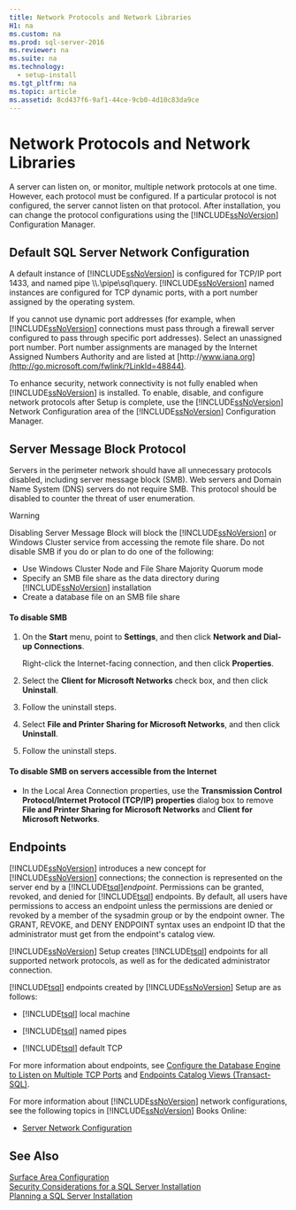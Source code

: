 ```yaml
---
title: Network Protocols and Network Libraries
H1: na
ms.custom: na
ms.prod: sql-server-2016
ms.reviewer: na
ms.suite: na
ms.technology: 
  - setup-install
ms.tgt_pltfrm: na
ms.topic: article
ms.assetid: 8cd437f6-9af1-44ce-9cb0-4d10c83da9ce
---
```

# Network Protocols and Network Libraries
  A server can listen on, or monitor, multiple network protocols at one time. However, each protocol must be configured. If a particular protocol is not configured, the server cannot listen on that protocol. After installation, you can change the protocol configurations using the [!INCLUDE[ssNoVersion](../../Token/Other/ssNoVersion_md.md)] Configuration Manager.  
  
## Default SQL Server Network Configuration  
 A default instance of [!INCLUDE[ssNoVersion](../../Token/Other/ssNoVersion_md.md)] is configured for TCP\/IP port 1433, and named pipe \\\\.\\pipe\\sql\\query. [!INCLUDE[ssNoVersion](../../Token/Other/ssNoVersion_md.md)] named instances are configured for TCP dynamic ports, with a port number assigned by the operating system.  
  
 If you cannot use dynamic port addresses \(for example, when [!INCLUDE[ssNoVersion](../../Token/Other/ssNoVersion_md.md)] connections must pass through a firewall server configured to pass through specific port addresses\). Select an unassigned port number. Port number assignments are managed by the Internet Assigned Numbers Authority and are listed at [http:\/\/www.iana.org](http://go.microsoft.com/fwlink/?LinkId=48844).  
  
 To enhance security, network connectivity is not fully enabled when [!INCLUDE[ssNoVersion](../../Token/Other/ssNoVersion_md.md)] is installed. To enable, disable, and configure network protocols after Setup is complete, use the [!INCLUDE[ssNoVersion](../../Token/Other/ssNoVersion_md.md)] Network Configuration area of the [!INCLUDE[ssNoVersion](../../Token/Other/ssNoVersion_md.md)] Configuration Manager.  
  
## Server Message Block Protocol  
 Servers in the perimeter network should have all unnecessary protocols disabled, including server message block \(SMB\). Web servers and Domain Name System \(DNS\) servers do not require SMB. This protocol should be disabled to counter the threat of user enumeration.  
  
> [!WARNING]  
>  Disabling Server Message Block will block the [!INCLUDE[ssNoVersion](../../Token/Other/ssNoVersion_md.md)] or Windows Cluster service from accessing the remote file share. Do not disable SMB if you do or plan to do one of the following:  
>   
>  -   Use Windows Cluster Node and File Share Majority Quorum mode  
> -   Specify an SMB file share as the data directory during [!INCLUDE[ssNoVersion](../../Token/Other/ssNoVersion_md.md)] installation  
> -   Create a database file on an SMB file share  
  
#### To disable SMB  
  
1.  On the **Start** menu, point to **Settings**, and then click **Network and Dial\-up Connections**.  
  
     Right\-click the Internet\-facing connection, and then click **Properties**.  
  
2.  Select the **Client for Microsoft Networks** check box, and then click **Uninstall**.  
  
3.  Follow the uninstall steps.  
  
4.  Select **File and Printer Sharing for Microsoft Networks**, and then click **Uninstall**.  
  
5.  Follow the uninstall steps.  
  
#### To disable SMB on servers accessible from the Internet  
  
-   In the Local Area Connection properties, use the **Transmission Control Protocol\/Internet Protocol \(TCP\/IP\) properties** dialog box to remove **File and Printer Sharing for Microsoft Networks** and **Client for Microsoft Networks**.  
  
## Endpoints  
 [!INCLUDE[ssNoVersion](../../Token/Other/ssNoVersion_md.md)] introduces a new concept for [!INCLUDE[ssNoVersion](../../Token/Other/ssNoVersion_md.md)] connections; the connection is represented on the server end by a [!INCLUDE[tsql](../../Token/Other/tsql_md.md)]*endpoint*. Permissions can be granted, revoked, and denied for [!INCLUDE[tsql](../../Token/Other/tsql_md.md)] endpoints. By default, all users have permissions to access an endpoint unless the permissions are denied or revoked by a member of the sysadmin group or by the endpoint owner. The GRANT, REVOKE, and DENY ENDPOINT syntax uses an endpoint ID that the administrator must get from the endpoint's catalog view.  
  
 [!INCLUDE[ssNoVersion](../../Token/Other/ssNoVersion_md.md)] Setup creates [!INCLUDE[tsql](../../Token/Other/tsql_md.md)] endpoints for all supported network protocols, as well as for the dedicated administrator connection.  
  
 [!INCLUDE[tsql](../../Token/Other/tsql_md.md)] endpoints created by [!INCLUDE[ssNoVersion](../../Token/Other/ssNoVersion_md.md)] Setup are as follows:  
  
-   [!INCLUDE[tsql](../../Token/Other/tsql_md.md)] local machine  
  
-   [!INCLUDE[tsql](../../Token/Other/tsql_md.md)] named pipes  
  
-   [!INCLUDE[tsql](../../Token/Other/tsql_md.md)] default TCP  
  
 For more information about endpoints, see [Configure the Database Engine to Listen on Multiple TCP Ports](../../Topics/TopicNameNotContainA/Configure-the-Database-Engine-to-Listen-on-Multiple-TCP-Ports.md) and [Endpoints Catalog Views &#40;Transact-SQL&#41;](../Topic/Endpoints%20Catalog%20Views%20\(Transact-SQL\).md).  
  
 For more information about [!INCLUDE[ssNoVersion](../../Token/Other/ssNoVersion_md.md)] network configurations, see the following topics in [!INCLUDE[ssNoVersion](../../Token/Other/ssNoVersion_md.md)] Books Online:  
  
-   [Server Network Configuration](../../Topics/TopicNameNotContainA/Server-Network-Configuration.md)  
  
## See Also  
 [Surface Area Configuration](../../Topics/TopicNameNotContainA/Surface-Area-Configuration.md)   
 [Security Considerations for a SQL Server Installation](../../Topics/TopicNameContainA/Security-Considerations-for-a-SQL-Server-Installation.md)   
 [Planning a SQL Server Installation](../../Topics/TopicNameContainA/Planning-a-SQL-Server-Installation.md)  
  
  